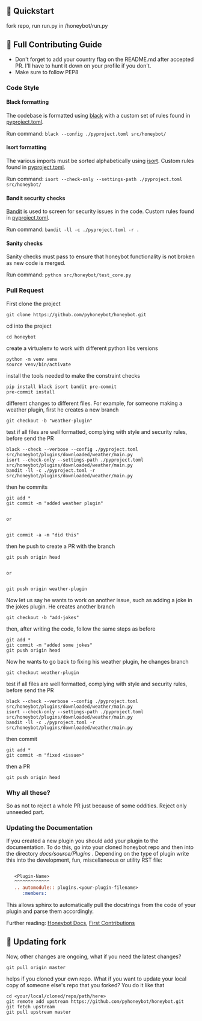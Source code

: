 ## 📃 Quickstart

fork repo, run run.py in /honeybot/run.py

## 📃 Full Contributing Guide

- Don't forget to add your country flag on the README.md after accepted PR. I'll have to hunt it down on your profile if you don't.
- Make sure to follow PEP8

### Code Style

#### Black formatting

The codebase is formatted using [black](https://github.com/psf/black) with a custom set of rules found in [pyproject.toml](./pyproject.toml).

Run command: `black --config ./pyproject.toml src/honeybot/`

#### Isort formatting

The various imports must be sorted alphabetically using [isort](https://github.com/PyCQA/isort). Custom rules found in [pyproject.toml](./pyproject.toml).

Run command: `isort --check-only --settings-path ./pyproject.toml src/honeybot/`

#### Bandit security checks

[Bandit](https://github.com/PyCQA/bandit) is used to screen for security issues in the code. Custom rules found in [pyproject.toml](./pyproject.toml).

Run command: `bandit -ll -c ./pyproject.toml -r .`

#### Sanity checks

Sanity checks must pass to ensure that honeybot functionality is not broken as new code is merged.

Run command: `python src/honeybot/test_core.py`

### Pull Request

First clone the project

```
git clone https://github.com/pyhoneybot/honeybot.git
```

cd into the project

```
cd honeybot
```

create a virtualenv to work with different python libs versions

```
python -m venv venv
source venv/bin/activate
```

install the tools needed to make the constraint checks

```
pip install black isort bandit pre-commit
pre-commit install
```

different changes to different files. For example, for someone making a weather plugin, first he creates a new branch

```
git checkout -b "weather-plugin"
```
test if all files are well formatted, complying with style and security rules, before send the PR

```
black --check --verbose --config ./pyproject.toml src/honeybot/plugins/downloaded/weather/main.py
isort --check-only --settings-path ./pyproject.toml src/honeybot/plugins/downloaded/weather/main.py
bandit -ll -c ./pyproject.toml -r src/honeybot/plugins/downloaded/weather/main.py 
```

then he commits

```
git add *
git commit -m "added weather plugin"


or


git commit -a -m "did this"
```

then he push to create a PR with the branch

```
git push origin head


or


git push origin weather-plugin
```

Now let us say he wants to work on another issue, such as adding a joke in the jokes plugin. He creates another branch

```
git checkout -b "add-jokes"
```

then, after writing the code, follow the same steps as before

```
git add *
git commit -m "added some jokes"
git push origin head
```

Now he wants to go back to fixing his weather plugin, he changes branch

```
git checkout weather-plugin
```

test if all files are well formatted, complying with style and security rules, before send the PR

```
black --check --verbose --config ./pyproject.toml src/honeybot/plugins/downloaded/weather/main.py
isort --check-only --settings-path ./pyproject.toml src/honeybot/plugins/downloaded/weather/main.py
bandit -ll -c ./pyproject.toml -r src/honeybot/plugins/downloaded/weather/main.py 
```

then commit

```
git add *
git commit -m "fixed <issue>"
```

then a PR

```
git push origin head
```

### Why all these?

So as not to reject a whole PR just because of some oddities. Reject only unneeded part.

### Updating the Documentation

If you created a new plugin you should add your plugin to the documentation.
To do this, go into your cloned honeybot repo and then into the directory _docs/source/Plugins_ .
Depending on the type of plugin write this into the development, fun, miscellaneous or utility RST file:

```rst

   <Plugin-Name>
   ^^^^^^^^^^^^^
   .. automodule:: plugins.<your-plugin-filename>
      :members:
```

This allows sphinx to automatically pull the docstrings from the code of your plugin and parse them accordingly.

Further reading: [Honeybot Docs](https://pyhoneybot.github.io/honeybot/How_Tos/documentation.html), [First Contributions](https://github.com/firstcontributions/first-contributions)

## 🥄 Updating fork

Now, other changes are ongoing, what if you need the latest changes?

```
git pull origin master
```

helps if you cloned your own repo. What if you want to update your local copy of someone else's repo that you forked?
You do it like that

```
cd <your/local/cloned/repo/path/here>
git remote add upstream https://github.com/pyhoneybot/honeybot.git
git fetch upstream
git pull upstream master
```
